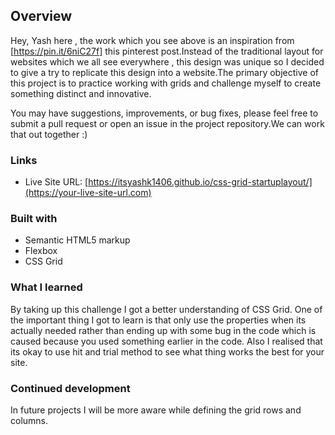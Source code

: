 ## Overview

 Hey, Yash here , the work which you see above is an inspiration from [https://pin.it/6niC27f] this pinterest post.Instead of the traditional layout for websites which we all see everywhere , this design was unique so I decided to give a try to  replicate this design into a website.The primary objective of this project is to practice working with grids and challenge myself to create something distinct and innovative.
      
You may have suggestions, improvements, or bug fixes, please feel free to submit a pull request or open an issue in the project repository.We can work that out together :)


### Links

- Live Site URL: [https://itsyashk1406.github.io/css-grid-startuplayout/](https://your-live-site-url.com)

### Built with

- Semantic HTML5 markup
- Flexbox
- CSS Grid

### What I learned

By taking up this challenge I got a better understanding of CSS Grid.
One of the important thing I got to learn is that only use the properties when its actually needed rather than ending up with some bug in the code which is caused because you used something earlier in the code.
Also I realised that its okay to use hit and trial method to see what thing works the best for your site.

### Continued development

In future projects I will be more aware while defining the grid rows and columns. 


